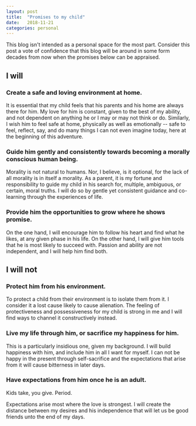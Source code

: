 ```yaml
---
layout: post
title:  "Promises to my child"
date:   2018-11-21
categories: personal
---
```


This blog isn't intended as a personal space for the most part. Consider this post a vote of confidence that this blog will be around in some form
decades from now when the promises below can be appraised.

## I will

### Create a safe and loving environment at home.

It is essential that my child feels that his parents and his home are always there for him. My love for him is constant, given to the best of my
ability, and not dependent on anything he or I may or may not think or do. Similarly, I wish him to feel safe at home, physically as well as
emotionally -- safe to feel, reflect, say, and do many things I can not even imagine today, here at the beginning of this adventure.

### Guide him gently and consistently towards becoming a morally conscious human being.

Morality is not natural to humans. Nor, I believe, is it optional, for the lack of all morality is in itself a morality. As a parent, it is my fortune
and responsibility to guide my child in his search for, multiple, ambiguous, or certain, moral truths. I will do so by gentle yet consistent guidance
and co-learning through the experiences of life.

### Provide him the opportunities to grow where he shows promise.

On the one hand, I will encourage him to follow his heart and find what he likes, at any given phase in his life. On the other hand, I will give him
tools that he is most likely to succeed with. Passion and ability are not independent, and I will help him find both.

## I will not

### Protect him from his environment.

To protect a child from their environment is to isolate them from it. I consider it a lost cause likely to cause alienation. The feeling of
protectiveness and possessiveness for my child is strong in me and I will find ways to channel it constructively instead.

### Live my life through him, or sacrifice my happiness for him.

This is a particularly insidious one, given my background. I will build happiness with him, and include him in all I want for myself. I can not be
happy in the present through self-sacrifice and the expectations that arise from it will cause bitterness in later days.

### Have expectations from him once he is an adult.

Kids take, you give. Period.

Expectations arise most where the love is strongest. I will create the distance between my desires and his independence that will let us be good
friends unto the end of my days.
